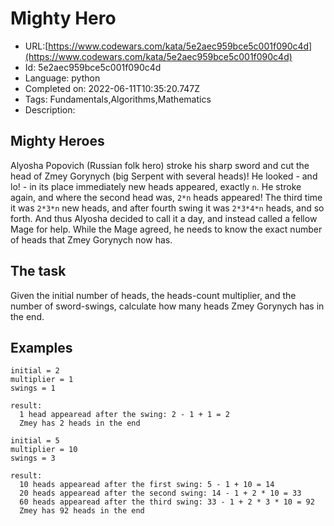 # Mighty Hero

 - URL:[https://www.codewars.com/kata/5e2aec959bce5c001f090c4d](https://www.codewars.com/kata/5e2aec959bce5c001f090c4d)
 - Id: 5e2aec959bce5c001f090c4d
 - Language: python
 - Completed on: 2022-06-11T10:35:20.747Z
 - Tags: Fundamentals,Algorithms,Mathematics
 - Description:
## Mighty Heroes 

Alyosha Popovich (Russian folk hero) stroke his sharp sword and cut the head of Zmey Gorynych (big Serpent with several heads)! He looked - and lo! - in its place immediately new heads appeared, exactly `n`. He stroke again, and where the second head was, `2*n` heads appeared! The third time it was `2*3*n` new heads, and after fourth swing it was `2*3*4*n` heads, and so forth. And thus Alyosha decided to call it a day, and instead called a fellow Mage for help. While the Mage agreed, he needs to know the exact number of heads that Zmey Gorynych now has.

## The task

Given the initial number of heads, the heads-count multiplier, and the number of sword-swings, calculate how many heads Zmey Gorynych has in the end.

## Examples

```
initial = 2
multiplier = 1
swings = 1

result:
  1 head appearead after the swing: 2 - 1 + 1 = 2
  Zmey has 2 heads in the end
```

```
initial = 5
multiplier = 10
swings = 3

result:
  10 heads appearead after the first swing: 5 - 1 + 10 = 14
  20 heads appearead after the second swing: 14 - 1 + 2 * 10 = 33
  60 heads appearead after the third swing: 33 - 1 + 2 * 3 * 10 = 92
  Zmey has 92 heads in the end
```
